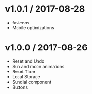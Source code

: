 v1.0.1 / 2017-08-28
==================

  * favicons
  * Mobile optimizations 


v1.0.0 / 2017-08-26
==================

  * Reset and Undo
  * Sun and moon animations
  * Reset Time
  * Local Storage
  * Sundial component
  * Buttons
 
